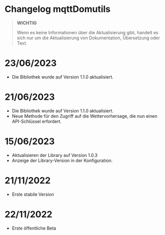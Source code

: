 # Changelog mqttDomutils

>**WICHTIG**
>
>Wenn es keine Informationen über die Aktualisierung gibt, handelt es sich nur um die Aktualisierung von Dokumentation, Übersetzung oder Text.

# 23/06/2023
- Die Bibliothek wurde auf Version 1.1.0 aktualisiert.

# 21/06/2023
- Die Bibliothek wurde auf Version 1.1.0 aktualisiert.
- Neue Methode für den Zugriff auf die Wettervorhersage, die nun einen API-Schlüssel erfordert.

# 15/06/2023
- Aktualisieren der Library auf Version 1.0.3
- Anzeige der Library-Version in der Konfiguration.

# 21/11/2022
- Erste stabile Version

# 22/11/2022
- Erste öffentliche Beta
